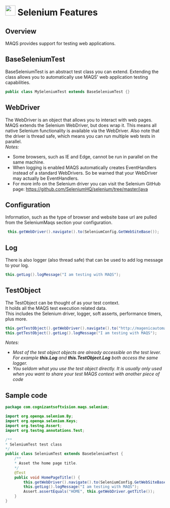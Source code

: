 # <img src="resources/MAQS.jpg" height="32" width="32"> Selenium Features

## Overview
MAQS provides support for testing web applications.  

## BaseSeleniumTest
BaseSeleniumTest is an abstract test class you can extend.  Extending the class allows you to automatically use MAQS' web application testing capabilities.
```java
public class MySeleniumTest extends BaseSeleniumTest {}
```

## WebDriver
The WebDriver is an object that allows you to interact with web pages. MAQS extends the Selenium WebDriver, but does wrap it. This means all native Selenium functionality is available via the WebDriver. Also note that the driver is thread safe, which means you can run multiple web tests in parallel.   
*Notes:*
* Some browsers, such as IE and Edge, cannot be run in parallel on the same machine.  
* When logging is enabled MAQS automatically creates EventHandlers instead of a standard WebDrivers. So be warned that your WebDriver may actually be EventHandlers.
* For more info on the Selenium driver you can visit the Selenium GitHub page: https://github.com/SeleniumHQ/selenium/tree/master/java

## Configuration 
Information, such as the type of browser and website base url are pulled from the SeleniumMaqs section your configuration.
```java
 this.getWebDriver().navigate().to(SeleniumConfig.GetWebSiteBase());
```
## Log
There is also logger (also thread safe) that can be used to add log message to your log.
```java
this.getLog().logMessage("I am testing with MAQS");
```
## TestObject
The TestObject can be thought of as your test context.  
It holds all the MAQS test execution related data.  
This includes the Selenium driver, logger, soft asserts, performance timers, plus more.

```java
this.getTestObject().getWebDriver().navigate().to("http://magenicautomation.azurewebsites.net/");
this.getTestObject().getLog().logMessage("I am testing with MAQS");
```
*Notes:*  
* *Most of the test object objects are already accessible on the test lever. For example **this.Log** and **this.TestObject.Log** both access the same logger.*
* *You seldom what you use the test object directly.  It is usually only used when you want to share your test MAQS context with another piece of code*

## Sample code
```java
package com.cognizantsoftvision.maqs.selenium;

import org.openqa.selenium.By;
import org.openqa.selenium.Keys;
import org.testng.Assert;
import org.testng.annotations.Test;

/**
* SeleniumTest test class
*/
public class SeleniumTest extends BaseSeleniumTest {
    /**
    * Asset the home page title.
    */
    @Test
    public void HomePageTitle() {
        this.getWebDriver().navigate().to(SeleniumConfig.GetWebSiteBase());
        this.getLog().logMessage("I am testing with MAQS");
        Assert.assertEquals("HOME", this.getWebDriver.getTitle());
    }
}
```